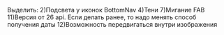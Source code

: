 Выделить:
2)Подсвета у иконок BottomNav
4)Тени
7)Мигание FAB
11)Версия от 26 api. Если делать ранее, то надо менять способ получения даты
12)Возможность передвигаться внутри изображения
